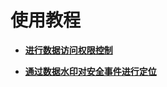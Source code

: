 # 使用教程<a name="dgc_01_1026"></a>

-   **[进行数据访问权限控制](进行数据访问权限控制.md)**  

-   **[通过数据水印对安全事件进行定位](通过数据水印对安全事件进行定位.md)**  


